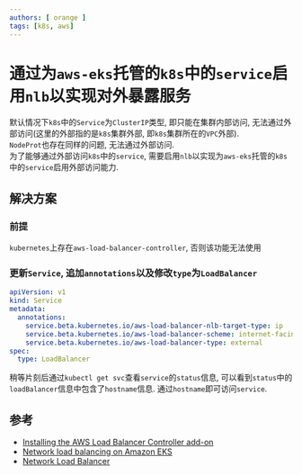 ```yaml
---
authors: [ orange ]
tags: [k8s, aws]
---
```


# 通过为`aws-eks`托管的`k8s`中的`service`启用`nlb`以实现对外暴露服务

默认情况下`k8s`中的`Service`为`ClusterIP`类型, 即只能在集群内部访问, 无法通过外部访问(这里的外部指的是`k8s`集群外部,
即`k8s`集群所在的`VPC`外部).<br/>
`NodeProt`也存在同样的问题, 无法通过外部访问.<br/>
为了能够通过外部访问`k8s`中的`service`, 需要启用`nlb`以实现为`aws-eks`托管的`k8s`中的`service`启用外部访问能力.

<!--truncate-->

## 解决方案

### 前提

`kubernetes`上存在`aws-load-balancer-controller`, 否则该功能无法使用

### 更新`Service`, 追加`annotations`以及修改`type`为`LoadBalancer`

```yaml
apiVersion: v1
kind: Service
metadata:
  annotations:
    service.beta.kubernetes.io/aws-load-balancer-nlb-target-type: ip
    service.beta.kubernetes.io/aws-load-balancer-scheme: internet-facing
    service.beta.kubernetes.io/aws-load-balancer-type: external
spec:
  type: LoadBalancer
```

稍等片刻后通过`kubectl get svc`查看`service`的`status`信息, 可以看到`status`中的`loadBalancer`信息中包含了`hostname`信息.
通过`hostname`即可访问`service`.

## 参考

- [Installing the AWS Load Balancer Controller add-on](https://docs.aws.amazon.com/eks/latest/userguide/aws-load-balancer-controller.html)
- [Network load balancing on Amazon EKS](https://docs.aws.amazon.com/eks/latest/userguide/network-load-balancing.html)
- [Network Load Balancer](https://kubernetes-sigs.github.io/aws-load-balancer-controller/v2.4/guide/service/nlb/)